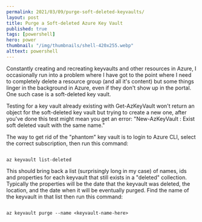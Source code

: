 ```yaml
---
permalink: 2021/03/09/purge-soft-deleted-keyvaults/
layout: post
title: Purge a Soft-deleted Azure Key Vault
published: true
tags: [powershell]
hero: power
thumbnail: "/img/thumbnails/shell-420x255.webp"
alttext: powershell
---
```


Constantly creating and recreating keyvaults and other resources in Azure, I occasionally run into a problem where I have got to the point where I need to completely delete a resource group (and
all it's content) but some things linger in the background in Azure, even if they don't show up in the portal. One such case is a soft-deleted key vault.

Testing for a key vault already existing with Get-AzKeyVault won't return an object for the soft-deleted key vault but trying to create a new one, after you've done this test might mean you get
an error: "New-AzKeyVault : Exist soft deleted vault with the same name."

The way to get rid of the "phantom" key vault is to login to Azure CLI, select the correct subscription, then run this command:

```

az keyvault list-deleted

```

This should bring back a list (surprisingly long in my case) of names, ids and properties for each keyvault that still exists in a "deleted" collection. Typically the properties will be the date
that the keyvault was deleted, the location, and the date when it will be eventually purged. Find the name of the keyvault in that list
then run this command:

```

az keyvault purge --name <keyvault-name-here>

```
